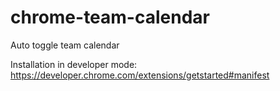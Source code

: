 # chrome-team-calendar
Auto toggle team calendar

Installation in developer mode:
https://developer.chrome.com/extensions/getstarted#manifest
